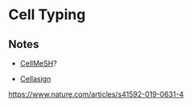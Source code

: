 # Cell Typing


## Notes
- [CellMeSH](https://doi.org/10.1093/bioinformatics/btab834)? 

- [Cellasign](https://github.com/Irrationone/cellassign)


https://www.nature.com/articles/s41592-019-0631-4

